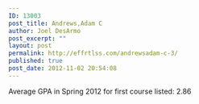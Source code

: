 ```yaml
---
ID: 13003
post_title: Andrews,Adam C
author: Joel DesArmo
post_excerpt: ""
layout: post
permalink: http://effrtlss.com/andrewsadam-c-3/
published: true
post_date: 2012-11-02 20:54:08
---
```

<p>Average GPA in Spring 2012 for first course listed: 2.86</p>